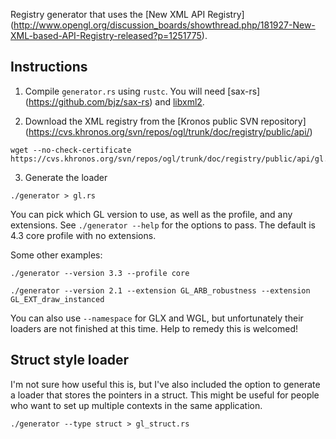 Registry generator that uses the [New XML API Registry]
(http://www.opengl.org/discussion_boards/showthread.php/181927-New-XML-based-API-Registry-released?p=1251775).

## Instructions

1. Compile `generator.rs` using `rustc`. You will need [sax-rs]
   (https://github.com/bjz/sax-rs) and [libxml2](http://www.xmlsoft.org/).

2. Download the XML registry from the [Kronos public SVN repository]
   (https://cvs.khronos.org/svn/repos/ogl/trunk/doc/registry/public/api/)

~~~
wget --no-check-certificate https://cvs.khronos.org/svn/repos/ogl/trunk/doc/registry/public/api/gl.xml
~~~

3. Generate the loader

~~~
./generator > gl.rs
~~~

You can pick which GL version to use, as well as the profile, and any
extensions. See `./generator --help` for the options to pass. The default is
4.3 core profile with no extensions.

Some other examples:

~~~
./generator --version 3.3 --profile core
~~~

~~~
./generator --version 2.1 --extension GL_ARB_robustness --extension GL_EXT_draw_instanced
~~~

You can also use `--namespace` for GLX and WGL, but unfortunately their
loaders are not finished at this time. Help to remedy this is welcomed!

## Struct style loader

I'm not sure how useful this is, but I've also included the option to generate
a loader that stores the pointers in a struct. This might be useful for people
who want to set up multiple contexts in the same application.

~~~
./generator --type struct > gl_struct.rs
~~~
